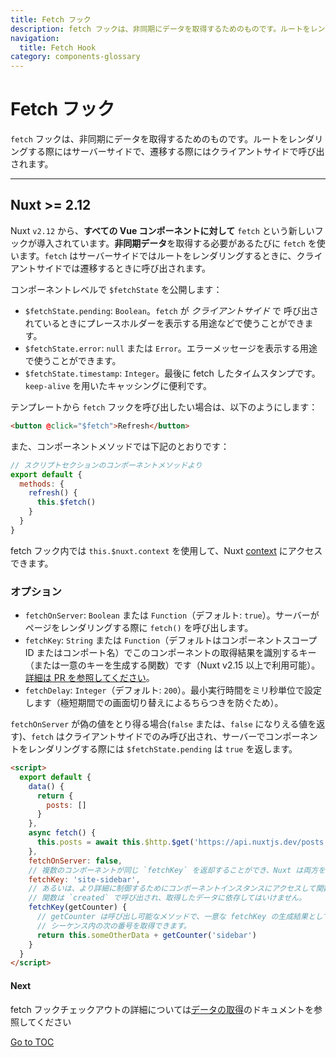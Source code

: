 ```yaml
---
title: Fetch フック
description: fetch フックは、非同期にデータを取得するためのものです。ルートをレンダリングする際にはサーバーサイドで、遷移する際にはクライアントサイドで呼び出されます。
navigation:
  title: Fetch Hook
category: components-glossary
---
```

# Fetch フック

`fetch` フックは、非同期にデータを取得するためのものです。ルートをレンダリングする際にはサーバーサイドで、遷移する際にはクライアントサイドで呼び出されます。

---

## Nuxt >= 2.12

Nuxt `v2.12` から、**すべての Vue コンポーネントに対して** `fetch` という新しいフックが導入されています。**非同期データ**を取得する必要があるたびに `fetch` を使います。`fetch` はサーバーサイドではルートをレンダリングするときに、クライアントサイドでは遷移するときに呼び出されます。

コンポーネントレベルで `$fetchState` を公開します：

- `$fetchState.pending`: `Boolean`。`fetch` が _クライアントサイド_ で 呼び出されているときにプレースホルダーを表示する用途などで使うことができます。
- `$fetchState.error`: `null` または `Error`。エラーメッセージを表示する用途で使うことができます。
- `$fetchState.timestamp`: `Integer`。最後に fetch したタイムスタンプです。`keep-alive` を用いたキャッシングに便利です。

テンプレートから `fetch` フックを呼び出したい場合は、以下のようにします：

```html
<button @click="$fetch">Refresh</button>
```

また、コンポーネントメソッドでは下記のとおりです：

```javascript
// スクリプトセクションのコンポーネントメソッドより
export default {
  methods: {
    refresh() {
      this.$fetch()
    }
  }
}
```

fetch フック内では `this.$nuxt.context` を使用して、Nuxt [context](./internals-glossary/context) にアクセスできます。

### オプション

- `fetchOnServer`: `Boolean` または `Function`（デフォルト: `true`）。サーバーがページをレンダリングする際に `fetch()` を呼び出します。
- `fetchKey`: `String` または `Function`（デフォルトはコンポーネントスコープ ID またはコンポート名）でこのコンポーネントの取得結果を識別するキー（または一意のキーを生成する関数）です（Nuxt v2.15 以上で利用可能）。[詳細は PR を参照してください](https://github.com/nuxt/nuxt.js/pull/8466)。
- `fetchDelay`: `Integer`（デフォルト: `200`）。最小実行時間をミリ秒単位で設定します（極短期間での画面切り替えによるちらつきを防ぐため）。

`fetchOnServer` が偽の値をとり得る場合(`false` または、`false` になりえる値を返す)、`fetch` はクライアントサイドでのみ呼び出され、サーバーでコンポーネントをレンダリングする際には `$fetchState.pending` は `true` を返します。

```html
<script>
  export default {
    data() {
      return {
        posts: []
      }
    },
    async fetch() {
      this.posts = await this.$http.$get('https://api.nuxtjs.dev/posts')
    },
    fetchOnServer: false,
    // 複数のコンポーネントが同じ `fetchKey` を返却することができ、Nuxt は両方を別々に追跡します。
    fetchKey: 'site-sidebar',
    // あるいは、より詳細に制御するためにコンポーネントインスタンスにアクセスして関数を渡すことができます。
    // 関数は `created` で呼び出され、取得したデータに依存してはいけません。
    fetchKey(getCounter) {
      // getCounter は呼び出し可能なメソッドで、一意な fetchKey の生成結果として
      // シーケンス内の次の番号を取得できます。
      return this.someOtherData + getCounter('sidebar')
    }
  }
</script>
```

#### Next
fetch フックチェックアウトの詳細については[データの取得](./features/data-fetching)のドキュメントを参照してください

<span style='float: footnote;'><a href="../index.html#toc">Go to TOC</a></span>
